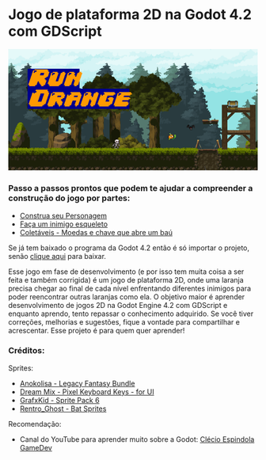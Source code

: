 # Jogo de plataforma 2D na Godot 4.2 com GDScript
 
![Capa do jogo](https://raw.githubusercontent.com/luanabuscariolo/2D_Platform_Game_Godot_4.2.1/main/images/capa.png)

### Passo a passos prontos que podem te ajudar a compreender a construção do jogo por partes:
- [Construa seu Personagem](https://github.com/luanabuscariolo/your-first-2D-Platform-Game-with-Godot-4.2/tree/main/Step_by_Step/Player) 
- [Faça um inimigo esqueleto](https://github.com/luanabuscariolo/2D_Platform_Game_Godot_4.2.1/tree/main/Step_by_Step/Enemy_Skeleton)
- [Coletáveis - Moedas e chave que abre um baú](https://github.com/luanabuscariolo/your-first-2D-Platform-Game-with-Godot-4.2/tree/main/Step_by_Step/Collectible_items)

Se já tem baixado o programa da Godot 4.2 então é só importar o projeto, senão [clique aqui](https://godotengine.org/download/windows/) para baixar.

Esse jogo em fase de desenvolvimento (e por isso tem muita coisa a ser feita e também corrigida) é um jogo de plataforma 2D, onde uma laranja precisa chegar ao final de cada nível enfrentando diferentes inimigos para poder reencontrar outras laranjas como ela.
O objetivo maior é aprender desenvolvimento de jogos 2D na Godot Engine 4.2 com GDScript e enquanto aprendo, tento repassar o conhecimento adquirido.
Se você tiver correções, melhorias e sugestões, fique a vontade para compartilhar e acrescentar. Esse projeto é para quem quer aprender!

### Créditos:
Sprites: 
 - [Anokolisa - Legacy Fantasy Bundle](https://anokolisa.itch.io/sidescroller-pixelart-sprites-asset-pack-forest-16x16)  
 - [Dream Mix - Pixel Keyboard Keys - for UI](https://dreammix.itch.io/keyboard-keys-for-ui)  
 - [GrafxKid - Sprite Pack 6](https://grafxkid.itch.io/sprite-pack-6)  
 - [Rentro_Ghost - Bat Sprites](https://rentro-ghost.itch.io/bat-sprites)  

Recomendação:  
 - Canal do YouTube para aprender muito sobre a Godot: [Clécio Espindola GameDev](https://www.youtube.com/@clecioespindolagamedev) 

